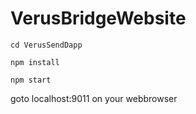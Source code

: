 # VerusBridgeWebsite

`cd VerusSendDapp`

`npm install`

`npm start`


goto localhost:9011 on your webbrowser


